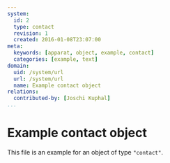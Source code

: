 ```yaml
---
system:
  id: 2
  type: contact
  revision: 1
  created: 2016-01-08T23:07:00
meta:
  keywords: [apparat, object, example, contact]
  categories: [example, text]
domain:
  uid: /system/url
  url: /system/url
  name: Example contact object
relations:
  contributed-by: [Joschi Kuphal]
...
```

# Example contact object

This file is an example for an object of type `"contact"`.
